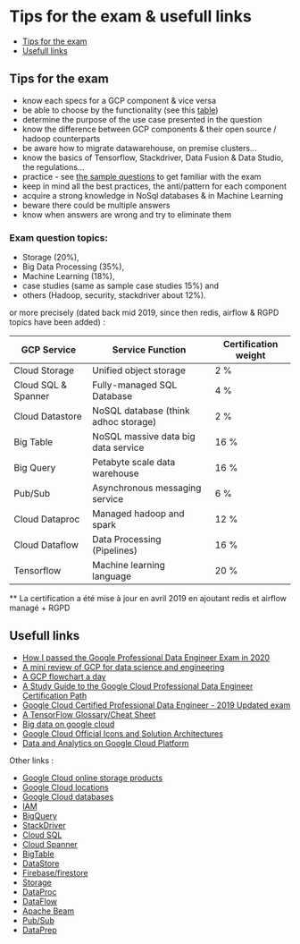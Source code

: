 # Tips for the exam & usefull links

- [Tips for the exam](Build_infra.md#provisioning--adjusting-resources)
- [Usefull links](Build_infra.md#monitoring-processing-resources)

## Tips for the exam

- know each specs for a GCP component & vice versa
- be able to choose by the functionality (see this [table](https://github.com/obrunet/GCP_Data_Engineering/blob/main/Theory/Components.md#classification)) 
- determine the purpose of the use case presented in the question
- know the difference between GCP components & their open source / hadoop counterparts
- be aware how to migrate datawarehouse, on premise clusters...
- know the basics of Tensorflow, Stackdriver, Data Fusion & Data Studio, the regulations...
- practice - see [the sample questions](https://cloud.google.com/certification/sample-questions/data-engineer) to get familiar with the exam
- keep in mind all the best practices, the anti/pattern for each component
- acquire a strong knowledge in NoSql databases & in Machine Learning
- beware there could be multiple answers
- know when answers are wrong and try to eliminate them



### Exam question topics:
- Storage (20%),
- Big Data Processing (35%),
- Machine Learning (18%),
- case studies (same as sample case studies 15%) and
- others (Hadoop, security, stackdriver about 12%).

or more precisely (dated back mid 2019, since then redis, airflow & RGPD topics have been added) :


GCP Service | Service Function | Certification weight 
--------|-------------|-------------|
Cloud Storage | Unified object storage | 2 % |
Cloud SQL & Spanner | Fully-managed SQL Database | 4 % | 
Cloud Datastore | NoSQL database (think adhoc storage) | 2 % | 
Big Table | NoSQL massive data big data service | 16 % | 
Big Query | Petabyte scale data warehouse | 16 % | 
Pub/Sub | Asynchronous messaging service | 6 % | 
Cloud Dataproc | Managed hadoop and spark | 12 % | 
Cloud Dataflow | Data Processing (Pipelines) | 16 % | 
Tensorflow | Machine learning language | 20 % | 
** La certification a été mise à jour en avril 2019 en ajoutant redis et airflow managé + RGPD


## Usefull links

- [How I passed the Google Professional Data Engineer Exam in 2020](https://towardsdatascience.com/how-i-passed-google-professional-data-engineer-exam-in-2020-2830e10658b6)
- [A mini review of GCP for data science and engineering](https://medium.com/@matthagy/a-mini-review-of-gcp-for-data-science-and-engineering-2df13c41b434)
- [A GCP flowchart a day](https://medium.com/google-cloud/a-gcp-flowchart-a-day-2d57cc109401)
- [A Study Guide to the Google Cloud Professional Data Engineer Certification Path](https://simonleewm.medium.com/a-study-guide-to-the-google-cloud-professional-data-engineer-certification-path-9e83e41e311)
- [Google Cloud Certified Professional Data Engineer - 2019 Updated exam](https://deploy.live/blog/google-cloud-certified-professional-data-engineer/)
- [A TensorFlow Glossary/Cheat Sheet](https://medium.com/google-cloud/a-tensorflow-glossary-cheat-sheet-382583b22932)
- [Big data on google cloud](https://www.slideshare.net/phamphuongtu/big-data-on-google-cloud)
- [Google Cloud Official Icons and Solution Architectures](https://docs.google.com/presentation/d/1aGOTpNdCoO4GXZ2es38ZFO5qPGEAjTtDSVeHaDpwsas/edit#slide=id.g5e923c6224_162_0)
- [Data and Analytics on Google Cloud Platform](https://medium.com/@srivatsan88/data-and-analytics-on-google-cloud-platform-13bc92a4596f)



Other links :

- [Google Cloud online storage products](https://cloud.google.com/products/storage/)
- [Google Cloud locations](https://cloud.google.com/about/locations/)
- [Google Cloud databases](https://cloud.google.com/products/databases)
- [IAM](https://cloud.google.com/iam/docs/)
- [BigQuery](https://cloud.google.com/bigquery/docs/)
- [StackDriver](https://cloud.google.com/stackdriver/docs/)
- [Cloud SQL](https://cloud.google.com/sql/docs/postgres/)
- [Cloud Spanner](https://cloud.google.com/spanner/docs/)
- [BigTable](https://cloud.google.com/bigtable/docs/)
- [DataStore](https://cloud.google.com/datastore/docs/)
- [Firebase/firestore](https://firebase.google.com/docs/firestore/)
- [Storage](https://cloud.google.com/storage/docs/)
- [DataProc](https://cloud.google.com/dataproc/docs/)
- [DataFlow](https://cloud.google.com/dataflow/docs/)
- [Apache Beam](https://beam.apache.org/documentation/programming-guide/#windowing)
- [Pub/Sub](https://cloud.google.com/pubsub/docs/)
- [DataPrep](https://cloud.google.com/dataprep/docs/)
